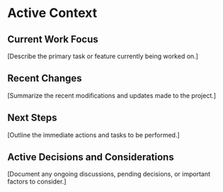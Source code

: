 # Active Context

## Current Work Focus
[Describe the primary task or feature currently being worked on.]

## Recent Changes
[Summarize the recent modifications and updates made to the project.]

## Next Steps
[Outline the immediate actions and tasks to be performed.]

## Active Decisions and Considerations
[Document any ongoing discussions, pending decisions, or important factors to consider.]
